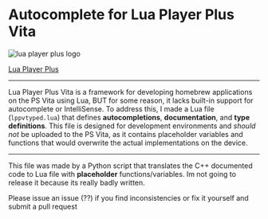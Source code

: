 # Autocomplete for Lua Player Plus Vita

![lua player plus logo](https://raw.githubusercontent.com/gnmmarechal/lpp-vita/master/banner.png)

[Lua Player Plus](https://github.com/Rinnegatamante/lpp-vita)

---

Lua Player Plus Vita is a framework for developing homebrew applications on the PS Vita using Lua, BUT for some reason, it lacks built-in support for autocomplete or IntelliSense. To address this, I made a Lua file (`lppvtyped.lua`) that defines **autocompletions**, **documentation**, and **type definitions**. This file is designed for development environments and *should not* be uploaded to the PS Vita, as it contains placeholder variables and functions that would overwrite the actual implementations on the device.

---

This file was made by a Python script that translates the C++ documented
code to Lua file with **placeholder** functions/variables. Im not going
to release it because its really badly written.

Please issue an issue (??) if you find inconsistencies or fix it yourself and submit a pull request
